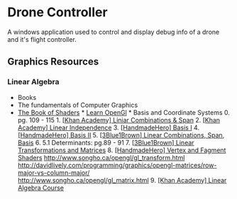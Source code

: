 # Drone Controller
A windows application used to control and display debug info of a drone and
it's flight controller.

## Graphics Resources
### Linear Algebra
* Books
*   The fundamentals of Computer Graphics
*   [The Book of Shaders](https://thebookofshaders.com/)
                          *   [Learn OpenGl](https://learnopengl.com/)
                                             * Basis and Coordinate Systems
                                             0. pg. 109 - 115
                                             1. [[Khan Academy] Liniar Combinations & Span](https://youtu.be/Qm_OS-8COwU)
                                                                                            2. [[Khan Academy] Linear Independence](https://youtu.be/CrV1xCWdY-g)
                                                                                                                                    3. [[HandmadeHero] Basis I](https://www.youtube.com/watch?v=lcmjmOfWPNU&feature=youtu.be)
                                                                                                                                                                4. [[HandmadeHero] Basis II](https://www.youtube.com/watch?v=2yKKcjBIaL0)
                                                                                                                                                                                             5. [[3Blue1Brown] Linear Combinations, Span, Basis](https://www.youtube.com/watch?v=k7RM-ot2NWY&list=PLZHQObOWTQDPD3MizzM2xVFitgF8hE_ab&index=2)
                                                                                                                                                                                                                                                 6. 5.1 Determinants: pg.89 - 91
                                                                                                                                                                                                                                                 7. [[3Blue1Brown] Linear Transformations and Matrices](https://www.youtube.com/watch?v=kYB8IZa5AuE&list=PLZHQObOWTQDPD3MizzM2xVFitgF8hE_ab&index=3)
                                                                                                                                                                                                                                                                                                        8. [[HandmadeHero] Vertex and Fagment Shaders](https://www.youtube.com/watch?v=GtNvxxl3AK4)
                                                                      http://www.songho.ca/opengl/gl_transform.html http://davidlively.com/programming/graphics/opengl-matrices/row-major-vs-column-major/   
http://www.songho.ca/opengl/gl_matrix.html                                                                                                                                                                                                                                                                             9. [[Khan Academy] Linear Algebra Course](https://www.khanacademy.org/math/linear-algebra)
                                                                                                                                                                                                                                                                                                                                                                                                 